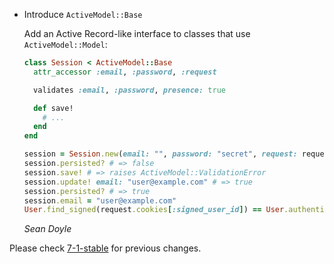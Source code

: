 *   Introduce `ActiveModel::Base`

    Add an Active Record-like interface to classes that use `ActiveModel::Model`:

    ```ruby
    class Session < ActiveModel::Base
      attr_accessor :email, :password, :request

      validates :email, :password, presence: true

      def save!
        # ...
      end
    end

    session = Session.new(email: "", password: "secret", request: request)
    session.persisted? # => false
    session.save! # => raises ActiveModel::ValidationError
    session.update! email: "user@example.com" # => true
    session.persisted? # => true
    session.email = "user@example.com"
    User.find_signed(request.cookies[:signed_user_id]) == User.authenticate_by(email: "user@example.com", password: "secret") # => true
    ```

    *Sean Doyle*

Please check [7-1-stable](https://github.com/rails/rails/blob/7-1-stable/activemodel/CHANGELOG.md) for previous changes.
